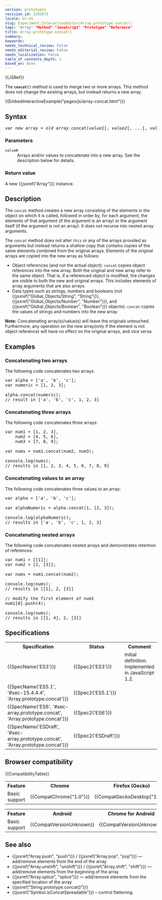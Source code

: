 ```yaml
---
version: prototype1
revision_id: 1293073
locale: en-US
slug: Experiment:InteractiveEditor/Array.prototype.concat()
tags: "Array" "Method" "JavaScript" "Prototype" "Reference"
title: Array.prototype.concat()
summary: 
keywords: 
needs_technical_review: False
needs_editorial_review: False
needs_localization: False
table_of_contents_depth: 1
based_on: None
---
```

<div>{{JSRef}}</div>

<p>The <code><strong>concat()</strong></code> method is used to merge two or more arrays. This method does not change the existing arrays, but instead returns a new array.</p>

<div>{{EmbedInteractiveExample("pages/js/array-concat.html")}}</div>

<h2 id="Syntax">Syntax</h2>

<pre class="syntaxbox">
var <var>new_array</var> = <var>old_array</var>.concat(<var>value1</var>[, <var>value2</var>[, ...[, <var>valueN</var>]]])</pre>

<h3 id="Parameters">Parameters</h3>

<dl>
 <dt><code>value<em>N</em></code></dt>
 <dd>Arrays and/or values to concatenate into a new array. See the description below for details.</dd>
</dl>

<h3 id="Return_value">Return value</h3>

<p>A new {{jsxref("Array")}} instance.</p>

<h2 id="Description">Description</h2>

<p>The <code>concat</code> method creates a new array consisting of the elements in the object on which it is called, followed in order by, for each argument, the elements of that argument (if the argument is an array) or the argument itself (if the argument is not an array). It does not recurse into nested array arguments.</p>

<p>The <code>concat</code> method does not alter <code>this</code> or any of the arrays provided as arguments but instead returns a shallow copy that contains copies of the same elements combined from the original arrays. Elements of the original arrays are copied into the new array as follows:</p>

<ul>
 <li>Object references (and not the actual object): <code>concat</code> copies object references into the new array. Both the original and new array refer to the same object. That is, if a referenced object is modified, the changes are visible to both the new and original arrays. This includes elements of array arguments that are also arrays.</li>
 <li>Data types such&nbsp;as strings, numbers and booleans (not {{jsxref("Global_Objects/String", "String")}}, {{jsxref("Global_Objects/Number", "Number")}}, and {{jsxref("Global_Objects/Boolean", "Boolean")}} objects): <code>concat</code> copies the values of strings and numbers into the new array.</li>
</ul>

<div class="note">
<p><strong>Note:</strong> Concatenating array(s)/value(s) will leave the originals untouched. Furthermore, any operation on the new array(only if the element is not object reference)&nbsp;will have no effect on the original arrays, and vice versa.</p>
</div>

<h2 id="Examples">Examples</h2>

<h3 id="Concatenating_two_arrays">Concatenating two arrays</h3>

<p>The following code concatenates two arrays:</p>

<pre class="brush: js">
var alpha = ['a', 'b', 'c'];
var numeric = [1, 2, 3];

alpha.concat(numeric);
// result in ['a', 'b', 'c', 1, 2, 3]
</pre>

<h3 id="Concatenating_three_arrays">Concatenating three arrays</h3>

<p>The following code concatenates three arrays:</p>

<pre class="brush: js">
var num1 = [1, 2, 3],
    num2 = [4, 5, 6],
    num3 = [7, 8, 9];

var nums = num1.concat(num2, num3);

console.log(nums); 
// results in [1, 2, 3, 4, 5, 6, 7, 8, 9]
</pre>

<h3 id="Concatenating_values_to_an_array">Concatenating values to an array</h3>

<p>The following code concatenates three values to an array:</p>

<pre class="brush: js">
var alpha = ['a', 'b', 'c'];

var alphaNumeric = alpha.concat(1, [2, 3]);

console.log(alphaNumeric); 
// results in ['a', 'b', 'c', 1, 2, 3]
</pre>

<h3 id="Concatenating_nested_arrays">Concatenating nested arrays</h3>

<p>The following code concatenates nested arrays and demonstrates retention of references:</p>

<pre class="brush: js">
var num1 = [[1]];
var num2 = [2, [3]];

var nums = num1.concat(num2);

console.log(nums);
// results in [[1], 2, [3]]

// modify the first element of num1
num1[0].push(4);

console.log(nums);
// results in [[1, 4], 2, [3]]
</pre>

<h2 id="Specifications">Specifications</h2>

<table class="standard-table">
 <tbody>
  <tr>
   <th scope="col">Specification</th>
   <th scope="col">Status</th>
   <th scope="col">Comment</th>
  </tr>
  <tr>
   <td>{{SpecName('ES3')}}</td>
   <td>{{Spec2('ES3')}}</td>
   <td>Initial definition. Implemented in JavaScript 1.2.</td>
  </tr>
  <tr>
   <td>{{SpecName('ES5.1', '#sec-15.4.4.4', 'Array.prototype.concat')}}</td>
   <td>{{Spec2('ES5.1')}}</td>
   <td>&nbsp;</td>
  </tr>
  <tr>
   <td>{{SpecName('ES6', '#sec-array.prototype.concat', 'Array.prototype.concat')}}</td>
   <td>{{Spec2('ES6')}}</td>
   <td>&nbsp;</td>
  </tr>
  <tr>
   <td>{{SpecName('ESDraft', '#sec-array.prototype.concat', 'Array.prototype.concat')}}</td>
   <td>{{Spec2('ESDraft')}}</td>
   <td>&nbsp;</td>
  </tr>
 </tbody>
</table>

<h2 id="Browser_compatibility">Browser compatibility</h2>

<div>{{CompatibilityTable}}</div>

<div id="compat-desktop">
<table class="compat-table">
 <tbody>
  <tr>
   <th>Feature</th>
   <th>Chrome</th>
   <th>Firefox (Gecko)</th>
   <th>Edge</th>
   <th>Internet Explorer</th>
   <th>Opera</th>
   <th>Safari</th>
  </tr>
  <tr>
   <td>Basic support</td>
   <td>{{CompatChrome("1.0")}}</td>
   <td>{{CompatGeckoDesktop("1.7")}}</td>
   <td>{{CompatVersionUnknown}}</td>
   <td>{{CompatIE("5.5")}}</td>
   <td>{{CompatVersionUnknown}}</td>
   <td>{{CompatVersionUnknown}}</td>
  </tr>
 </tbody>
</table>
</div>

<div id="compat-mobile">
<table class="compat-table">
 <tbody>
  <tr>
   <th>Feature</th>
   <th>Android</th>
   <th>Chrome for Android</th>
   <th>Edge</th>
   <th>Firefox Mobile (Gecko)</th>
   <th>IE Mobile</th>
   <th>Opera Mobile</th>
   <th>Safari Mobile</th>
  </tr>
  <tr>
   <td>Basic support</td>
   <td>{{CompatVersionUnknown}}</td>
   <td>{{CompatVersionUnknown}}</td>
   <td>{{CompatVersionUnknown}}</td>
   <td>{{CompatVersionUnknown}}</td>
   <td>{{CompatVersionUnknown}}</td>
   <td>{{CompatVersionUnknown}}</td>
   <td>{{CompatVersionUnknown}}</td>
  </tr>
 </tbody>
</table>
</div>

<h2 id="See_also">See also</h2>

<ul>
 <li>{{jsxref("Array.push", "push")}} / {{jsxref("Array.pop", "pop")}}&nbsp;— add/remove elements from the end of the array</li>
 <li>{{jsxref("Array.unshift", "unshift")}} / {{jsxref("Array.shift", "shift")}}&nbsp;— add/remove elements from the beginning of the array</li>
 <li>{{jsxref("Array.splice", "splice")}}&nbsp;— add/remove elements from the specified location of the array</li>
 <li>{{jsxref("String.prototype.concat()")}}</li>
 <li>{{jsxref("Symbol.isConcatSpreadable")}} – control flattening.</li>
</ul>

